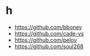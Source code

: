 # h

- https://github.com/bbonev
- https://github.com/cade-vs
- https://github.com/pelov
- https://github.com/soul268
